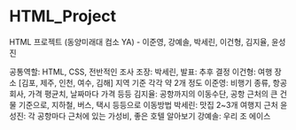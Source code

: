 # HTML_Project
HTML 프로젝트 (동양미래대 컴소 YA) - 이준영, 강예솔, 박세린, 이건형, 김지율, 윤성진

공통역할: HTML, CSS, 전반적인 조사
조장: 박세린, 발표: 추후 결정
이건형: 여행 장소 [김포, 제주, 인천, 여수, 김해] 지역 기준 각각 약 2개 정도
이준영: 비행기 종류, 항공 회사, 가격 평균치, 날짜마다 가격 등등
김지율: 공항까지의 이동수단, 공항 근처의 큰 건물 기준으로, 지하철, 버스, 택시 등등으로 이동방법
박세린: 맛집 2~3개 여행지 근처
윤성진: 각 공항마다 근처에 있는 가성비, 좋은 호텔 알아보기
강예솔: 우리 조 에이스
